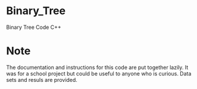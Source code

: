 # Binary_Tree
Binary Tree Code C++

# Note
The documentation and instructions for this code are put together lazily. It was for a school project but could be useful to anyone who is curious. Data sets and resuls are provided. 
